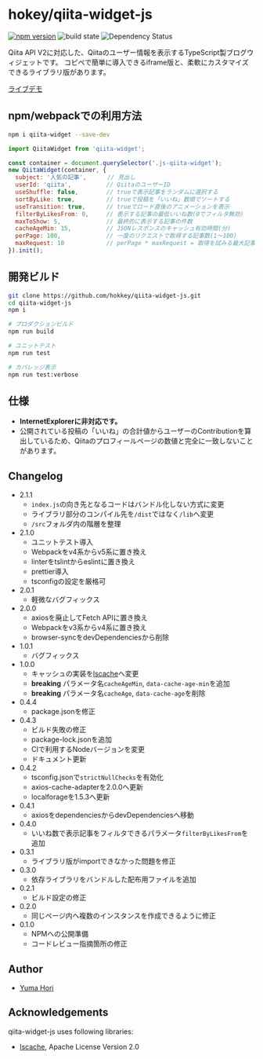 # hokey/qiita-widget-js

[![npm version](https://badge.fury.io/js/qiita-widget.svg)](https://badge.fury.io/js/qiita-widget) ![build state](https://travis-ci.org/hokkey/qiita-widget-js.svg?branch=master) ![Dependency Status](https://david-dm.org/hokkey/qiita-widget-js.svg)


Qiita API V2に対応した、Qiitaのユーザー情報を表示するTypeScript製ブログウィジェットです。
コピペで簡単に導入できるiframe版と、柔軟にカスタマイズできるライブラリ版があります。

[ライブデモ](https://media-massage.net/qiita-widget-js/)

## npm/webpackでの利用方法

```bash
npm i qiita-widget --save-dev

```
```js
import QiitaWidget from 'qiita-widget';

const container = document.querySelector('.js-qiita-widget');
new QiitaWidget(container, {
  subject: '人気の記事',      // 見出し
  userId: 'qiita',          // QiitaのユーザーID
  useShuffle: false,        // trueで表示記事をランダムに選択する
  sortByLike: true,         // trueで投稿を「いいね」数順でソートする
  useTransition: true,      // trueでロード直後のアニメーションを表示
  filterByLikesFrom: 0,     // 表示する記事の最低いいね数(0でフィルタ無効)
  maxToShow: 5,             // 最終的に表示する記事の件数
  cacheAgeMin: 15,          // JSONレスポンスのキャッシュ有効時間(分)
  perPage: 100,             // 一度のリクエストで取得する記事数(1〜100)
  maxRequest: 10            // perPage * maxRequest = 取得を試みる最大記事件数 
}).init();

```

## 開発ビルド

```bash
git clone https://github.com/hokkey/qiita-widget-js.git
cd qiita-widget-js
npm i

# プロダクションビルド
npm run build

# ユニットテスト
npm run test

# カバレッジ表示
npm run test:verbose

```

## 仕様

* **InternetExplorerに非対応です。**
* 公開されている投稿の「いいね」の合計値からユーザーのContributionを算出しているため、Qiitaのプロフィールページの数値と完全に一致しないことがあります。

## Changelog

- 2.1.1
  - `index.js`の向き先となるコードはバンドル化しない方式に変更
  - ライブラリ部分のコンパイル先を`/dist`ではなく`/lib`へ変更
  - `/src`フォルダ内の階層を整理
- 2.1.0
  - ユニットテスト導入
  - Webpackをv4系からv5系に置き換え
  - linterをtslintからeslintに置き換え
  - prettier導入
  - tsconfigの設定を厳格可
- 2.0.1
  - 軽微なバグフィックス
- 2.0.0
  - axiosを廃止してFetch APIに置き換え
  - Webpackをv3系からv4系に置き換え
  - browser-syncをdevDependenciesから削除
- 1.0.1
  - バグフィックス
- 1.0.0
  - キャッシュの実装を[lscache](https://www.npmjs.com/package/lscache)へ変更
  - **breaking** パラメータ名`cacheAgeMin`, `data-cache-age-min`を追加
  - **breaking** パラメータ名`cacheAge`, `data-cache-age`を削除
- 0.4.4
  - package.jsonを修正
- 0.4.3
  - ビルド失敗の修正
  - package-lock.jsonを追加
  - CIで利用するNodeバージョンを変更
  - ドキュメント更新
- 0.4.2
  - tsconfig.jsonで`strictNullChecks`を有効化
  - axios-cache-adapterを2.0.0へ更新
  - localforageを1.5.3へ更新
- 0.4.1
  - axiosをdependenciesからdevDependenciesへ移動
- 0.4.0
  - いいね数で表示記事をフィルタできるパラメータ`filterByLikesFrom`を追加
- 0.3.1
  - ライブラリ版がimportできなかった問題を修正
- 0.3.0
  - 依存ライブラリをバンドルした配布用ファイルを追加
- 0.2.1
  - ビルド設定の修正
- 0.2.0
  - 同じページ内へ複数のインスタンスを作成できるように修正
- 0.1.0
  - NPMへの公開準備
  - コードレビュー指摘箇所の修正
  
## Author

* [Yuma Hori](https://media-massage.net/profile/)

## Acknowledgements

qiita-widget-js uses following libraries:

* [lscache](https://www.npmjs.com/package/lscache), Apache License Version 2.0
